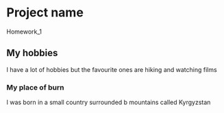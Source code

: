 # Project name
Homework_1

## My hobbies
I have a lot of hobbies but the favourite ones are hiking and watching films

### My place of burn
I was born in a small country surrounded b mountains called Kyrgyzstan

#### 

